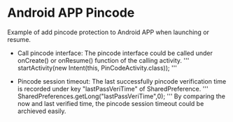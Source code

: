 # Android APP Pincode
Example of add pincode protection to Android APP when launching or resume.

- Call pincode interface:
The pincode interface could be called under onCreate() or onResume() function of the calling activity.
'''
startActivity(new Intent(this, PinCodeActivity.class));
'''

- Pincode session timeout:
The last successfully pincode verification time is recorded under key "lastPassVeriTime" of SharedPreference.
'''
SharedPreferences.getLong("lastPassVeriTime",0);
'''
By comparing the now and last verified time, the pincode session timeout could be archieved easily.
